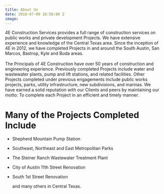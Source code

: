 ```yaml
---
title: About Us
date: 2018-07-09 16:58:00 Z
image: 
---
```


4E Construction Services provides a full range of construction services on public works and private development Projects. We have extensive experience and knowledge of the Central Texas area. Since the inception of 4E in 2012, we have completed Projects in and around the South Austin, San Marcos, Bastrop, Kyle and Buda areas.\
\
The Principals of 4E Construction have over 50 years of construction and engineering experience. Previously completed Projects include water and wastewater plants, pump and lift stations, and related facilities. Other Projects completed under previous engagements include public works projects, parks, utility infrastructure, new subdivisions, and marinas. We have earned a solid reputation with our Clients and peers by maintaining our motto: To complete each Project in an efficient and timely manner.

# Many of the Projects Completed Include

* Shepherd Mountain Pump Station
* Southeast, Northeast and East Metropolitan Parks
* The Steiner Ranch Wastewater Treatment Plant
* City of Austin 11th Street Renovation
* South 1st Street Renovation

  and many others in Central Texas.